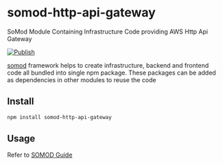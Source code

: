 # somod-http-api-gateway

SoMod Module Containing Infrastructure Code providing AWS Http Api Gateway 

[![Publish](https://github.com/sodaru/somod-http-api-gateway/actions/workflows/publish.to.npm.yml/badge.svg)](https://github.com/sodaru/somod-http-api-gateway/actions/workflows/publish.to.npm.yml)

[somod](https://somod.sodaru.com) framework helps to create infrastructure, backend and frontend code all bundled into single npm package. 
These packages can be added as dependencies in other modules to reuse the code

## Install

```bash
npm install somod-http-api-gateway
```

## Usage

Refer to [SOMOD Guide](https://somod.sodaru.com) 

